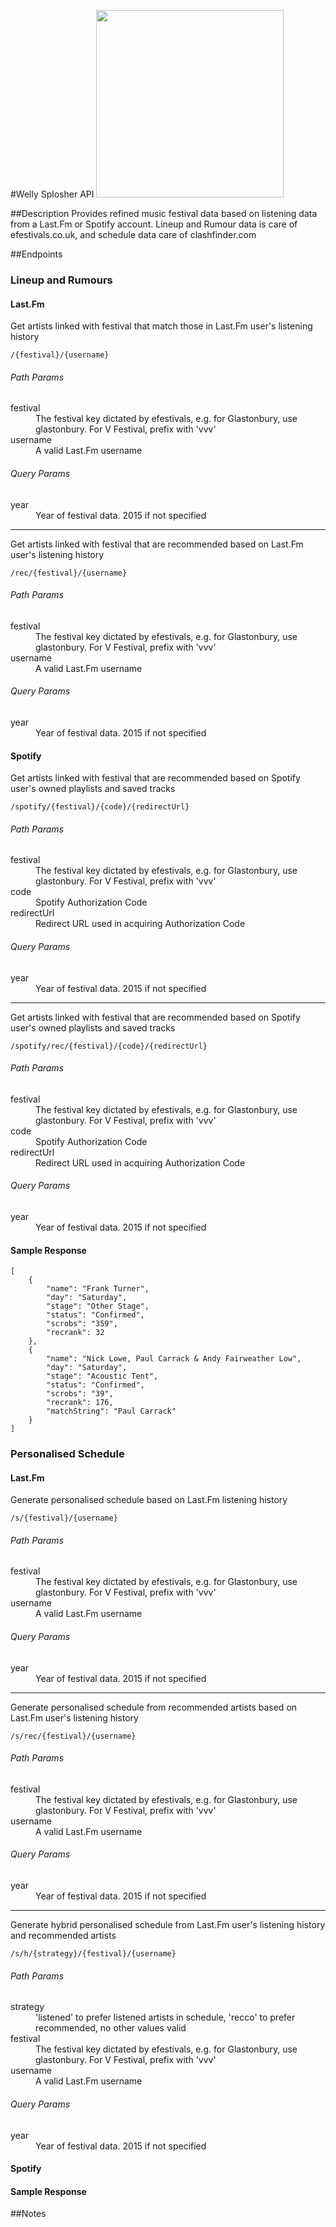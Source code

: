 

#Welly Splosher API
<img src="https://github.com/castroneves/festivalcheck-ui/blob/master/images/green2.png" height="300px" />


##Description
Provides refined music festival data based on listening data from a Last.Fm or Spotify account. Lineup and Rumour data is care of efestivals.co.uk, and schedule data care of clashfinder.com

##Endpoints
### Lineup and Rumours
#### Last.Fm
Get artists linked with festival that match those in Last.Fm user's listening history

    /{festival}/{username}
###### Path Params    
<dl>
  <dt>festival</dt>
  <dd>The festival key dictated by efestivals, e.g. for Glastonbury, use glastonbury. For V Festival, prefix with 'vvv'</dd>

  <dt>username</dt>
  <dd>A valid Last.Fm username</dd>
</dl>

###### Query Params
<dl>
  <dt>year</dt>
  <dd>Year of festival data. 2015 if not specified</dd>
</dl>

***

Get artists linked with festival that are recommended based on Last.Fm user's listening history

    /rec/{festival}/{username}
###### Path Params     
<dl>
  <dt>festival</dt>
  <dd>The festival key dictated by efestivals, e.g. for Glastonbury, use glastonbury. For V Festival, prefix with 'vvv'</dd>

  <dt>username</dt>
  <dd>A valid Last.Fm username</dd>
</dl> 

###### Query Params
<dl>
  <dt>year</dt>
  <dd>Year of festival data. 2015 if not specified</dd>
</dl>

#### Spotify
Get artists linked with festival that are recommended based on Spotify user's owned playlists and saved tracks

    /spotify/{festival}/{code}/{redirectUrl}
###### Path Params 
<dl>
  <dt>festival</dt>
  <dd>The festival key dictated by efestivals, e.g. for Glastonbury, use glastonbury. For V Festival, prefix with 'vvv'</dd>

  <dt>code</dt>
  <dd>Spotify Authorization Code</dd>
  
  <dt>redirectUrl</dt>
  <dd>Redirect URL used in acquiring Authorization Code</dd>
</dl>

###### Query Params
<dl>
  <dt>year</dt>
  <dd>Year of festival data. 2015 if not specified</dd>
</dl>

***
Get artists linked with festival that are recommended based on Spotify user's owned playlists and saved tracks

    /spotify/rec/{festival}/{code}/{redirectUrl}
###### Path Params 
<dl>
  <dt>festival</dt>
  <dd>The festival key dictated by efestivals, e.g. for Glastonbury, use glastonbury. For V Festival, prefix with 'vvv'</dd>

  <dt>code</dt>
  <dd>Spotify Authorization Code</dd>
  
  <dt>redirectUrl</dt>
  <dd>Redirect URL used in acquiring Authorization Code</dd>
</dl>

###### Query Params
<dl>
  <dt>year</dt>
  <dd>Year of festival data. 2015 if not specified</dd>
</dl>

#### Sample Response

    [
        {
            "name": "Frank Turner",
            "day": "Saturday",
            "stage": "Other Stage",
            "status": "Confirmed",
            "scrobs": "359",
            "recrank": 32
        },
        {
            "name": "Nick Lowe, Paul Carrack & Andy Fairweather Low",
            "day": "Saturday",
            "stage": "Acoustic Tent",
            "status": "Confirmed",
            "scrobs": "39",
            "recrank": 176,
            "matchString": "Paul Carrack"
        }
    ]

### Personalised Schedule
#### Last.Fm

Generate personalised schedule based on Last.Fm listening history

    /s/{festival}/{username}
###### Path Params    
<dl>
  <dt>festival</dt>
  <dd>The festival key dictated by efestivals, e.g. for Glastonbury, use glastonbury. For V Festival, prefix with 'vvv'</dd>

  <dt>username</dt>
  <dd>A valid Last.Fm username</dd>
</dl>

###### Query Params
<dl>
  <dt>year</dt>
  <dd>Year of festival data. 2015 if not specified</dd>
</dl>

***

Generate personalised schedule from recommended artists based on Last.Fm user's listening history

    /s/rec/{festival}/{username}
###### Path Params     
<dl>
  <dt>festival</dt>
  <dd>The festival key dictated by efestivals, e.g. for Glastonbury, use glastonbury. For V Festival, prefix with 'vvv'</dd>

  <dt>username</dt>
  <dd>A valid Last.Fm username</dd>
</dl> 

###### Query Params
<dl>
  <dt>year</dt>
  <dd>Year of festival data. 2015 if not specified</dd>
</dl>

***

Generate hybrid personalised schedule from Last.Fm user's listening history and recommended artists

    /s/h/{strategy}/{festival}/{username}
###### Path Params     
<dl>
  <dt>strategy</dt>
  <dd>'listened' to prefer listened artists in schedule, 'recco' to prefer recommended, no other values valid</dd>
  
  <dt>festival</dt>
  <dd>The festival key dictated by efestivals, e.g. for Glastonbury, use glastonbury. For V Festival, prefix with 'vvv'</dd>

  <dt>username</dt>
  <dd>A valid Last.Fm username</dd>
</dl> 

###### Query Params
<dl>
  <dt>year</dt>
  <dd>Year of festival data. 2015 if not specified</dd>
</dl>

#### Spotify
#### Sample Response



##Notes
